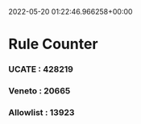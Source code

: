 2022-05-20 01:22:46.966258+00:00
# Rule Counter 
 ### UCATE : 428219

 ### Veneto : 20665

 ### Allowlist : 13923